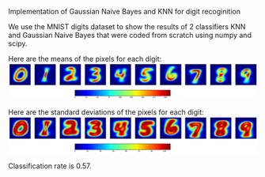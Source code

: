 Implementation of Gaussian Naive Bayes and KNN for digit recoginition

We use the MNIST digits dataset to show the results of 2 classifiers KNN and Gaussian Naive Bayes that were coded from scratch using numpy and scipy.

Here are the means of the pixels for each digit:
![](images/NB_means.png?raw=true)


Here are the standard deviations of the pixels for each digit:
![](images/NB_stdev.png?raw=true)

Classification rate is 0.57.